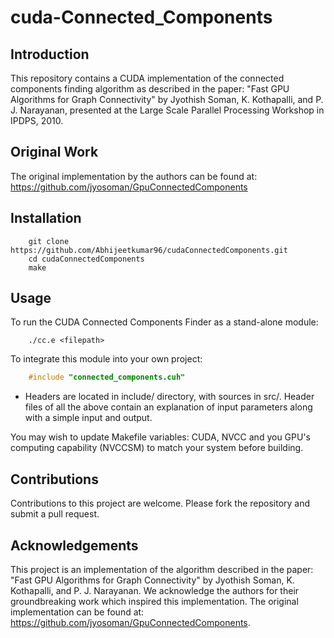 # cuda-Connected_Components

## Introduction
This repository contains a CUDA implementation of the connected components finding algorithm as described in the paper: "Fast GPU Algorithms for Graph Connectivity" by Jyothish Soman, K. Kothapalli, and P. J. Narayanan, presented at the Large Scale Parallel Processing Workshop in IPDPS, 2010.

## Original Work
The original implementation by the authors can be found at: https://github.com/jyosoman/GpuConnectedComponents

## Installation
```shell
    git clone https://github.com/Abhijeetkumar96/cudaConnectedComponents.git
    cd cudaConnectedComponents
    make
```

## Usage
To run the CUDA Connected Components Finder as a stand-alone module:
```shell
    ./cc.e <filepath>
```
To integrate this module into your own project:
```cpp
    #include "connected_components.cuh"
```
- Headers are located in include/ directory, with sources in src/.
Header files of all the above contain an explanation of input parameters along with a simple input and output.

You may wish to update Makefile variables: CUDA, NVCC and you GPU's computing capability (NVCCSM) to match your system before building.

## Contributions
Contributions to this project are welcome. Please fork the repository and submit a pull request.

## Acknowledgements
This project is an implementation of the algorithm described in the paper: "Fast GPU Algorithms for Graph Connectivity" by Jyothish Soman, K. Kothapalli, and P. J. Narayanan. We acknowledge the authors for their groundbreaking work which inspired this implementation. The original implementation can be found at: https://github.com/jyosoman/GpuConnectedComponents. 
